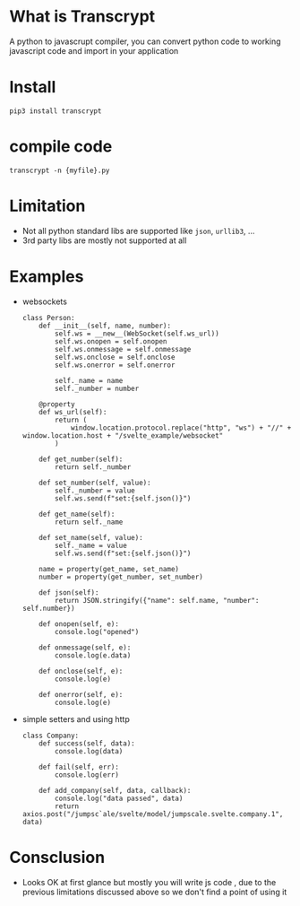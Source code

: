 # What is Transcrypt

A python to javascrupt compiler, you can convert python code to working javascript code and import in your application

# Install

`pip3 install transcrypt`


# compile code

`transcrypt -n {myfile}.py`

# Limitation

- Not all  python standard libs are supported like `json`, `urllib3`, ...
- 3rd party libs are mostly not supported at all


# Examples

- websockets
    ```
    class Person:
        def __init__(self, name, number):
            self.ws = __new__(WebSocket(self.ws_url))
            self.ws.onopen = self.onopen
            self.ws.onmessage = self.onmessage
            self.ws.onclose = self.onclose
            self.ws.onerror = self.onerror

            self._name = name
            self._number = number

        @property
        def ws_url(self):
            return (
                window.location.protocol.replace("http", "ws") + "//" + window.location.host + "/svelte_example/websocket"
            )

        def get_number(self):
            return self._number

        def set_number(self, value):
            self._number = value
            self.ws.send(f"set:{self.json()}")

        def get_name(self):
            return self._name

        def set_name(self, value):
            self._name = value
            self.ws.send(f"set:{self.json()}")

        name = property(get_name, set_name)
        number = property(get_number, set_number)

        def json(self):
            return JSON.stringify({"name": self.name, "number": self.number})

        def onopen(self, e):
            console.log("opened")

        def onmessage(self, e):
            console.log(e.data)

        def onclose(self, e):
            console.log(e)

        def onerror(self, e):
            console.log(e)
    ```

- simple setters and using http
    ```
    class Company:
        def success(self, data):
            console.log(data)

        def fail(self, err):
            console.log(err)

        def add_company(self, data, callback):
            console.log("data passed", data)
            return axios.post("/jumpsc`ale/svelte/model/jumpscale.svelte.company.1", data)
    ```


# Consclusion

- Looks OK at first glance but mostly you will write js code , due to the previous limitations discussed above
so we don't find a point of using it
